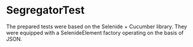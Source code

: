 # SegregatorTest

The prepared tests were based on the Selenide + Cucumber library.
They were equipped with a SelenideElement factory operating on the basis of JSON.
